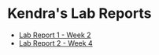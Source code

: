 # Kendra's Lab Reports

* [Lab Report 1 - Week 2](https://kkbunny247.github.io/cse15l-lab-reports/lab-report-1-week-2.html)
* [Lab Report 2 - Week 4](https://kkbunny247.github.io/cse15l-lab-reports/lab-report-2-week-4.html)
